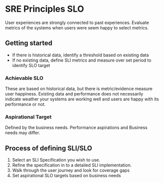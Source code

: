 # SRE Principles SLO

  User experiences are strongly connected to past experiences. Evaluate metrics of the systems when users were seem happy to select metrics. 

## Getting started
- If there is historical data, identify a threshold based on existing data
- If no existing data, define SLI metrics and measure over set period to identify SLO target

### Achievable SLO
   These are based on historical data, but there is metric/evidence measure user happiness. Existing data and performance does not necessarily indicate weather your systems are working well and users are happy with its performance or not.

### Aspirational Target
   Defined by the business needs. Performance aspirations and Business needs may differ. 

## Process of defining SLI/SLO
1. Select an SLI Specification you wish to use.
2. Refine the specification in to a detailed SLI implementation.
3. Walk through the user journey and look for coverage gaps
4. Set aspirational SLO targets based on business needs 


